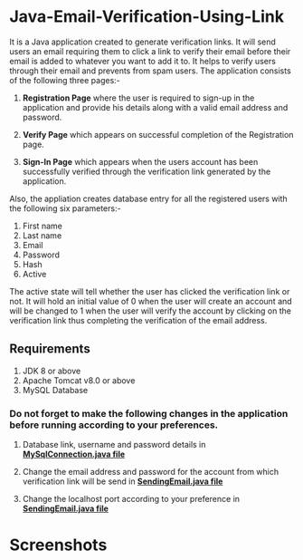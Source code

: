 # Java-Email-Verification-Using-Link
It is a Java application created to generate verification links. It will send users an email requiring them to click a link to verify their email before their email is added to whatever you want to add it to. It helps to verify users through their email and prevents from spam users. The application consists of the following three pages:-
1) **Registration Page** where the user is required to sign-up in the application and provide his details along with a valid email address and password.

2) **Verify Page** which appears on successful completion of the Registration page.

3) **Sign-In Page** which appears when the users account has been successfully verified through the verification link generated by the application.

Also, the appliation creates database entry for all the registered users with the following six parameters:-
1. First name
2. Last name
3. Email
4. Password
5. Hash
6. Active

The active state will tell whether the user has clicked the verification link or not. It will hold an initial value of 0 when the user will create an account and will be changed to 1 when the user will verify the account by clicking on the verification link thus completing the verification of the email address.

## Requirements
1. JDK 8 or above
2. Apache Tomcat v8.0 or above
3. MySQL Database

### Do not forget to make the following changes in the application before running according to your preferences.
1. Database link, username and password details in [**MySqlConnection.java file**](/src/com/emailverfication/MySqlConnection.java)

2. Change the email address and password for the account from which verification link will be send in [**SendingEmail.java file**](/src/com/emailverfication/SendingEmail.java)

3. Change the localhost port according to your preference in [**SendingEmail.java file**](/src/com/emailverfication/SendingEmail.java)

# Screenshots
